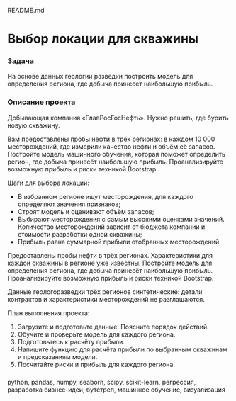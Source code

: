 README.md

# Выбор локации для скважины

### Задача
На основе данных геологии разведки построить модель для определения региона, где добыча принесет наибольшую прибыль.

### Описание проекта
Добывающая компания «ГлавРосГосНефть». Нужно решить, где бурить новую скважину.

Вам предоставлены пробы нефти в трёх регионах: в каждом 10 000 месторождений, где измерили качество нефти и объём её запасов. 
Постройте модель машинного обучения, которая поможет определить регион, где добыча принесёт наибольшую прибыль. Проанализируйте возможную прибыль и риски техникой Bootstrap.

Шаги для выбора локации:
- В избранном регионе ищут месторождения, для каждого определяют значения признаков;
- Строят модель и оценивают объём запасов;
- Выбирают месторождения с самым высокими оценками значений. Количество месторождений зависит от бюджета компании и стоимости разработки одной скважины;
- Прибыль равна суммарной прибыли отобранных месторождений.

Предоставлены пробы нефти в трёх регионах. Характеристики для каждой скважины в регионе уже известны. Постройте модель для определения региона, где добыча принесёт наибольшую прибыль.
Проанализируйте возможную прибыль и риски техникой Bootstrap.

Данные геологоразведки трёх регионов синтетические: детали контрактов и характеристики месторождений не разглашаются.

План выполнения проекта:
1. Загрузите и подготовьте данные. Поясните порядок действий.
2. Обучите и проверьте модель для каждого региона.
3. Подготовьтесь к расчёту прибыли.
4. Напишите функцию для расчёта прибыли по выбранным скважинам и предсказаниям модели.
5. Посчитайте риски и прибыль для каждого региона.

###
python, pandas, numpy, seaborn, scipy, scikit-learn, регрессия, разработка бизнес-идеи, бутстреп, машинное обучение, визуализация
